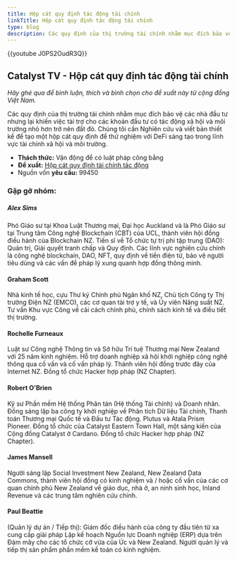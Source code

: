 ```yaml
---
title: Hộp cát quy định tác động tài chính
linkTitle: Hộp cát quy định tác động tài chính
type: blog
description: Các quy định của thị trường tài chính nhằm mục đích bảo vệ các nhà đầu tư nhưng lại khiến việc tài trợ cho các khoản đầu tư có tác động xã hội và môi trường nhỏ hơn trở nên đắt đỏ.
---
```


{{youtube J0PS2OudR3Q}}

## Catalyst TV - Hộp cát quy định tác động tài chính

*Hãy ghé qua để bình luận, thích và bình chọn cho đề xuất này từ cộng đồng Việt Nam.*

Các quy định của thị trường tài chính nhằm mục đích bảo vệ các nhà đầu tư nhưng lại khiến việc tài trợ cho các khoản đầu tư có tác động xã hội và môi trường nhỏ hơn trở nên đắt đỏ. Chúng tôi cần Nghiên cứu và viết bản thiết kế để tạo một hộp cát quy định để thử nghiệm với DeFi sáng tạo trong lĩnh vực tài chính xã hội và môi trường.

- **Thách thức:** Vận động để có luật pháp công bằng
- **Đề xuất:** [Hộp cát quy định tài chính tác động](https://cardano.ideascale.com/c/idea/403011)
- Nguồn vốn **yêu cầu:** 99450

### Gặp gỡ nhóm:

##### **Alex Sims**

Phó Giáo sư tại Khoa Luật Thương mại, Đại học Auckland và là Phó Giáo sư tại Trung tâm Công nghệ Blockchain (CBT) của UCL, thành viên hội đồng điều hành của Blockchain NZ. Tiến sĩ về Tổ chức tự trị phi tập trung (DAO): Quản trị, Giải quyết tranh chấp và Quy định. Các lĩnh vực nghiên cứu chính là công nghệ blockchain, DAO, NFT, quy định về tiền điện tử, bảo vệ người tiêu dùng và các vấn đề pháp lý xung quanh hợp đồng thông minh.

#### **Graham Scott**

Nhà kinh tế học, cựu Thư ký Chính phủ Ngân khố NZ, Chủ tịch Công ty Thị trường Điện NZ (EMCO), các cơ quan tài trợ y tế, và Ủy viên Năng suất NZ. Tư vấn Khu vực Công về cải cách chính phủ, chính sách kinh tế và điều tiết thị trường.

#### **Rochelle Furneaux**

Luật sư Công nghệ Thông tin và Sở hữu Trí tuệ Thương mại New Zealand với 25 năm kinh nghiệm. Hỗ trợ doanh nghiệp xã hội khởi nghiệp công nghệ thông qua cố vấn và cố vấn pháp lý. Thành viên hội đồng trước đây của Internet NZ. Đồng tổ chức Hacker hợp pháp (NZ Chapter).

#### **Robert O'Brien**

Kỹ sư Phần mềm Hệ thống Phân tán (Hệ thống Tài chính) và Doanh nhân. Đồng sáng lập ba công ty khởi nghiệp về Phân tích Dữ liệu Tài chính, Thanh toán Thương mại Quốc tế và Đầu tư Tác động. Plutus và Atala Prism Pioneer. Đồng tổ chức của Catalyst Eastern Town Hall, một sáng kiến của Cộng đồng Catalyst ở Cardano. Đồng tổ chức Hacker hợp pháp (NZ Chapter).

#### **James Mansell**

Người sáng lập Social Investment New Zealand, New Zealand Data Commons, thành viên hội đồng có kinh nghiệm và / hoặc cố vấn của các cơ quan chính phủ New Zealand về giáo dục, nhà ở, an ninh sinh học, Inland Revenue và các trung tâm nghiên cứu chính.

#### **Paul Beattie**

(Quản lý dự án / Tiếp thị): Giám đốc điều hành của công ty đầu tiên từ xa cung cấp giải pháp Lập kế hoạch Nguồn lực Doanh nghiệp (ERP) dựa trên Đám mây cho các tổ chức cỡ vừa của Úc và New Zealand. Người quản lý và tiếp thị sản phẩm phần mềm kế toán có kinh nghiệm.
